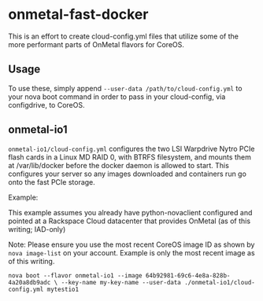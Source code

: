 onmetal-fast-docker
===================

This is an effort to create cloud-config.yml files that utilize some of the
more performant parts of OnMetal flavors for CoreOS.

Usage
-----
To use these, simply append `--user-data /path/to/cloud-config.yml` to your 
nova boot command in order to pass in your cloud-config, via configdrive, to
CoreOS.

onmetal-io1
-----------

`onmetal-io1/cloud-config.yml` configures the two LSI Warpdrive Nytro PCIe
flash cards in a Linux MD RAID 0, with BTRFS filesystem, and mounts them at
/var/lib/docker before the docker daemon is allowed to start. This configures
your server so any images downloaded and containers run go onto the fast PCIe
storage.

Example:

This example assumes you already have python-novaclient configured and pointed
at a Rackspace Cloud datacenter that provides OnMetal (as of this writing;
IAD-only)

Note: Please ensure you use the most recent CoreOS image ID as shown by
`nova image-list` on your account. Example is only the most recent image as of
this writing.

`nova boot --flavor onmetal-io1 --image 64b92981-69c6-4e8a-828b-4a20a8db9adc \
--key-name my-key-name --user-data ./onmetal-io1/cloud-config.yml mytestio1`
